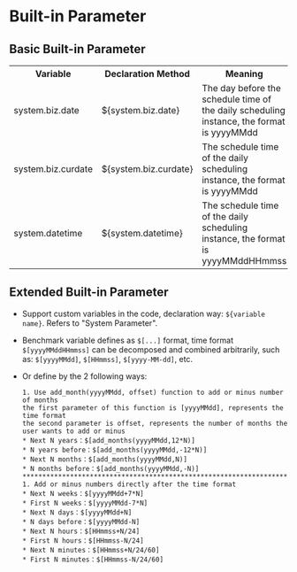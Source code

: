 # Built-in Parameter

## Basic Built-in Parameter

<table>
    <tr><th>Variable</th><th>Declaration Method</th><th>Meaning</th></tr>
    <tr>
        <td>system.biz.date</td>
        <td>${system.biz.date}</td>
        <td>The day before the schedule time of the daily scheduling instance, the format is yyyyMMdd</td>
    </tr>
    <tr>
        <td>system.biz.curdate</td>
        <td>${system.biz.curdate}</td>
        <td>The schedule time of the daily scheduling instance, the format is yyyyMMdd</td>
    </tr>
    <tr>
        <td>system.datetime</td>
        <td>${system.datetime}</td>
        <td>The schedule time of the daily scheduling instance, the format is yyyyMMddHHmmss</td>
    </tr>
</table>

## Extended Built-in Parameter

- Support custom variables in the code, declaration way: `${variable name}`. Refers to "System Parameter".

- Benchmark variable defines as `$[...]` format, time format `$[yyyyMMddHHmmss]` can be decomposed and combined arbitrarily, such as: `$[yyyyMMdd]`, `$[HHmmss]`, `$[yyyy-MM-dd]`, etc.

- Or define by the 2 following ways:

      1. Use add_month(yyyyMMdd, offset) function to add or minus number of months
      the first parameter of this function is [yyyyMMdd], represents the time format
      the second parameter is offset, represents the number of months the user wants to add or minus
      * Next N years：$[add_months(yyyyMMdd,12*N)]
      * N years before：$[add_months(yyyyMMdd,-12*N)]
      * Next N months：$[add_months(yyyyMMdd,N)]
      * N months before：$[add_months(yyyyMMdd,-N)]
      *********************************************************************************************************
      1. Add or minus numbers directly after the time format
      * Next N weeks：$[yyyyMMdd+7*N]
      * First N weeks：$[yyyyMMdd-7*N]
      * Next N days：$[yyyyMMdd+N]
      * N days before：$[yyyyMMdd-N]
      * Next N hours：$[HHmmss+N/24]
      * First N hours：$[HHmmss-N/24]
      * Next N minutes：$[HHmmss+N/24/60]
      * First N minutes：$[HHmmss-N/24/60]
